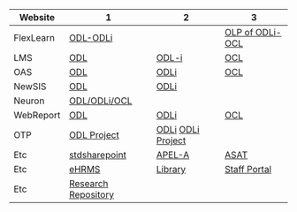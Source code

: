 
| Website      |  1 |  2 |  3 |
| ----------- | ----------- | ----------- | ----------- |
| FlexLearn   | [ODL-ODLi](https://flexlearn.wou.edu.my/) |  | [OLP of ODLi-OCL](https://olp-oncampus.wou.edu.my/)  |
| LMS   | [ODL](http://lms.wou.edu.my/) | [ODL-i](http://lms-i.wou.edu.my/)  | [OCL](https://lms-oncampus.wou.edu.my) |
| OAS   | [ODL](https://assignment.wou.edu.my/) | [ODLi](https://oas-i.wou.edu.my/) | [OCL](https://oas-oncampus.wou.edu.my) |
| NewSIS   | [ODL](http://newsis.wou.edu.my/) | [ODLi](https://exam-i.wou.edu.my/) |  |
| Neuron   | [ODL/ODLi/OCL](https://neuron.wou.edu.my/) |  |  |
| WebReport   | [ODL](https://woureport.wou.edu.my/) | [ODLi](https://woureport-i.wou.edu.my/reports/) | [OCL](https://woureport-oncampus.wou.edu.my/) |
| OTP  | [ODL Project](https://assignment.wou.edu.my/otp/onlineTutorProjectSupervisorSST.asp)| [ODLi](https://oas-oncampus.wou.edu.my/olp/onlinePaymentVerifiedODLI.asp) [ODLi Project](https://oas-oncampus.wou.edu.my/olp/onlineProjectPaymentVerifiedODLI.asp) |   |
| Etc  | [stdsharepoint](https://studentwouedu.sharepoint.com/) | [APEL-A](https://apel.wou.edu.my) | [ASAT](https://asat.wou.edu.my) |
| Etc  | [eHRMS](https://ehrms.wou.edu.my/) | [Library](https://woulibrary.wou.edu.my/) | [Staff Portal](https://staffportal.wou.edu.my/)  |
| Etc  | [Research Repository](https://staffportal.wou.edu.my/research_repository.html) |   |   |
